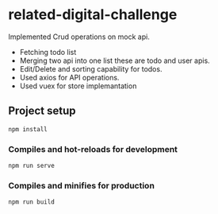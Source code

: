# related-digital-challenge

Implemented Crud operations on mock api.
- Fetching todo list
- Merging two api into one list these are todo and user apis.
- Edit/Delete and sorting capability for todos.
- Used axios for API operations.
- Used vuex for store implemantation

## Project setup

```
npm install
```

### Compiles and hot-reloads for development

```
npm run serve
```

### Compiles and minifies for production

```
npm run build
```
